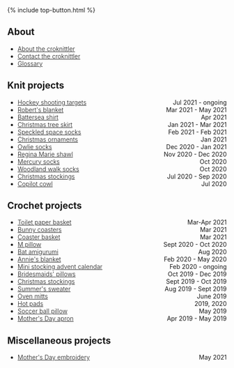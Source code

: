 {% include top-button.html %}

<style>
li span {
    float: right;
    padding-left: 1em;
}
li a {font-weight: 300;}
</style>

## About

- [About the croknittler](about.md)
- [Contact the croknittler](mailto:liandrea4@gmail.com)
- [Glossary](glossary.md)

## Knit projects

- <span>Jul 2021 - ongoing</span> [Hockey shooting targets](knit/hockey_targets.md) 
- <span>Mar 2021 - May 2021</span> [Robert's blanket](knit/robert_blanket.md) 
- <span>Apr 2021</span> [Battersea shirt](knit/battersea.md) 
- <span>Jan 2021 - Mar 2021</span> [Christmas tree skirt](knit/tree_skirt.md) 
- <span>Feb 2021 - Feb 2021</span> [Speckled space socks](knit/speckled_space_socks.md) 
- <span>Jan 2021</span> [Christmas ornaments](knit/christmas_ornaments.md) 
- <span>Dec 2020 - Jan 2021</span> [Owlie socks](knit/owlie_socks.md) 
- <span>Nov 2020 - Dec 2020</span> [Regina Marie shawl](knit/regina_marie.md) 
- <span>Oct 2020</span> [Mercury socks](knit/mercury_socks.md) 
- <span>Oct 2020</span> [Woodland walk socks](knit/woodland_walk_socks.md) 
- <span>Jul 2020 - Sep 2020</span> [Christmas stockings](knit/christmas_stockings.md) 
- <span>Jul 2020</span> [Copilot cowl](knit/copilot_cowl.md) 

## Crochet projects

- <span>Mar-Apr 2021</span> [Toilet paper basket](crochet/toilet_paper_basket.md) 
- <span>Mar 2021</span> [Bunny coasters](crochet/bunny_coasters.md) 
- <span>Mar 2021</span> [Coaster basket](crochet/coaster_basket.md) 
- <span>Sept 2020 - Oct 2020</span> [M pillow](crochet/m_pillow.md) 
- <span>Aug 2020</span> [Bat amigurumi](crochet/bat.md) 
- <span>Feb 2020 - May 2020</span> [Annie's blanket](crochet/annie_blanket.md) 
- <span>Feb 2020 - ongoing</span> [Mini stocking advent calendar](crochet/advent_calendar.md) 
- <span>Oct 2019 - Dec 2019</span> [Bridesmaids' pillows](crochet/bridesmaids_pillows.md) 
- <span>Sept 2019 - Oct 2019</span> [Christmas stockings](crochet/christmas_stockings.md) 
- <span>Aug 2019 - Sept 2019</span> [Summer's sweater](crochet/summer_sweater.md) 
- <span>June 2019</span> [Oven mitts](crochet/oven_mitts.md) 
- <span>2019, 2020</span> [Hot pads](crochet/hot_pads.md) 
- <span>May 2019</span> [Soccer ball pillow](crochet/soccer_ball_pillow.md) 
- <span>Apr 2019 - May 2019</span> [Mother's Day apron](crochet/mothers_day_apron.md) 

## Miscellaneous projects

- <span>May 2021</span> [Mother's Day embroidery](misc/mothers_day_embroidery.md)
